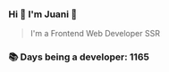 ### Hi 👋 I&#39;m Juani 🦁

> I&#39;m a Frontend Web Developer SSR

### 📚 Days being a developer: 1165
